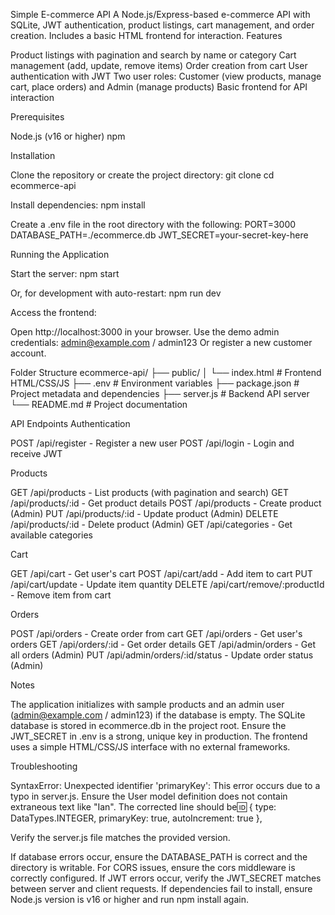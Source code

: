 Simple E-commerce API
A Node.js/Express-based e-commerce API with SQLite, JWT authentication, product listings, cart management, and order creation. Includes a basic HTML frontend for interaction.
Features

Product listings with pagination and search by name or category
Cart management (add, update, remove items)
Order creation from cart
User authentication with JWT
Two user roles: Customer (view products, manage cart, place orders) and Admin (manage products)
Basic frontend for API interaction

Prerequisites

Node.js (v16 or higher)
npm

Installation

Clone the repository or create the project directory:
git clone <repository-url>
cd ecommerce-api


Install dependencies:
npm install


Create a .env file in the root directory with the following:
PORT=3000
DATABASE_PATH=./ecommerce.db
JWT_SECRET=your-secret-key-here



Running the Application

Start the server:
npm start

Or, for development with auto-restart:
npm run dev


Access the frontend:

Open http://localhost:3000 in your browser.
Use the demo admin credentials: admin@example.com / admin123
Or register a new customer account.



Folder Structure
ecommerce-api/
├── public/
│   └── index.html        # Frontend HTML/CSS/JS
├── .env                  # Environment variables
├── package.json          # Project metadata and dependencies
├── server.js             # Backend API server
└── README.md             # Project documentation

API Endpoints
Authentication

POST /api/register - Register a new user
POST /api/login - Login and receive JWT

Products

GET /api/products - List products (with pagination and search)
GET /api/products/:id - Get product details
POST /api/products - Create product (Admin)
PUT /api/products/:id - Update product (Admin)
DELETE /api/products/:id - Delete product (Admin)
GET /api/categories - Get available categories

Cart

GET /api/cart - Get user's cart
POST /api/cart/add - Add item to cart
PUT /api/cart/update - Update item quantity
DELETE /api/cart/remove/:productId - Remove item from cart

Orders

POST /api/orders - Create order from cart
GET /api/orders - Get user's orders
GET /api/orders/:id - Get order details
GET /api/admin/orders - Get all orders (Admin)
PUT /api/admin/orders/:id/status - Update order status (Admin)

Notes

The application initializes with sample products and an admin user (admin@example.com / admin123) if the database is empty.
The SQLite database is stored in ecommerce.db in the project root.
Ensure the JWT_SECRET in .env is a strong, unique key in production.
The frontend uses a simple HTML/CSS/JS interface with no external frameworks.

Troubleshooting

SyntaxError: Unexpected identifier 'primaryKey':
This error occurs due to a typo in server.js. Ensure the User model definition does not contain extraneous text like "Ian". The corrected line should be:id: {
  type: DataTypes.INTEGER,
  primaryKey: true,
  autoIncrement: true
},


Verify the server.js file matches the provided version.


If database errors occur, ensure the DATABASE_PATH is correct and the directory is writable.
For CORS issues, ensure the cors middleware is correctly configured.
If JWT errors occur, verify the JWT_SECRET matches between server and client requests.
If dependencies fail to install, ensure Node.js version is v16 or higher and run npm install again.
